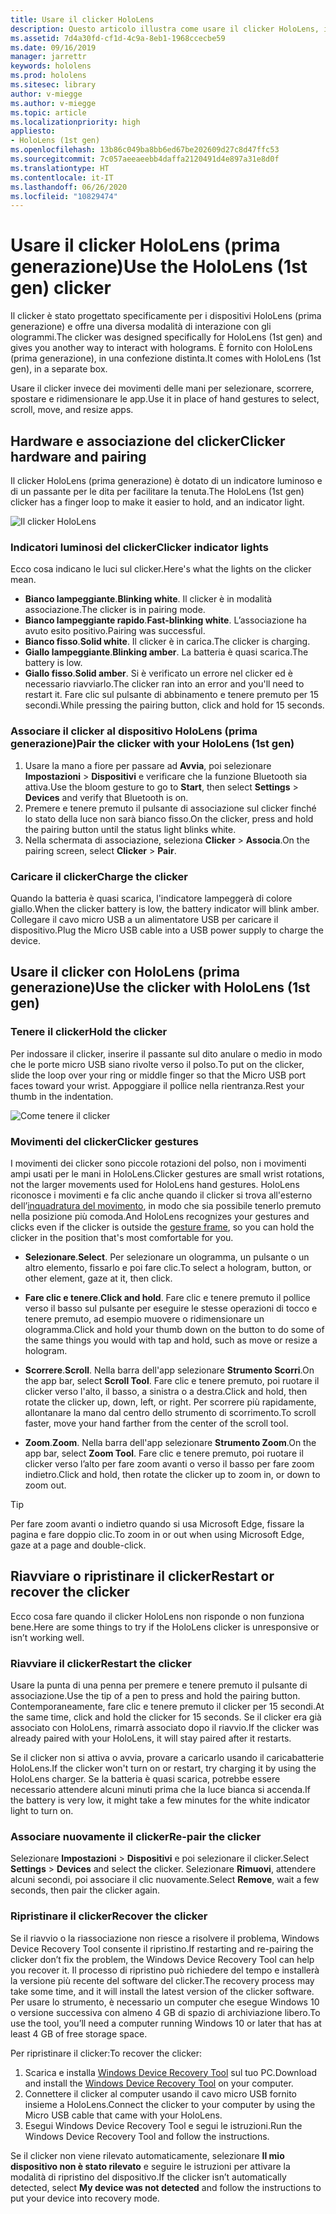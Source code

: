 ```yaml
---
title: Usare il clicker HoloLens
description: Questo articolo illustra come usare il clicker HoloLens, inclusi l'associazione, il caricamento e il ripristino del clicker.
ms.assetid: 7d4a30fd-cf1d-4c9a-8eb1-1968ccecbe59
ms.date: 09/16/2019
manager: jarrettr
keywords: hololens
ms.prod: hololens
ms.sitesec: library
author: v-miegge
ms.author: v-miegge
ms.topic: article
ms.localizationpriority: high
appliesto:
- HoloLens (1st gen)
ms.openlocfilehash: 13b86c049ba8bb6ed67be202609d27c8d47ffc53
ms.sourcegitcommit: 7c057aeeaeebb4daffa2120491d4e897a31e8d0f
ms.translationtype: HT
ms.contentlocale: it-IT
ms.lasthandoff: 06/26/2020
ms.locfileid: "10829474"
---
```

# <span data-ttu-id="f0a87-104">Usare il clicker HoloLens (prima generazione)</span><span class="sxs-lookup"><span data-stu-id="f0a87-104">Use the HoloLens (1st gen) clicker</span></span>

<span data-ttu-id="f0a87-105">Il clicker è stato progettato specificamente per i dispositivi HoloLens (prima generazione) e offre una diversa modalità di interazione con gli ologrammi.</span><span class="sxs-lookup"><span data-stu-id="f0a87-105">The clicker was designed specifically for HoloLens (1st gen) and gives you another way to interact with holograms.</span></span> <span data-ttu-id="f0a87-106">È fornito con HoloLens (prima generazione), in una confezione distinta.</span><span class="sxs-lookup"><span data-stu-id="f0a87-106">It comes with HoloLens (1st gen), in a separate box.</span></span>

<span data-ttu-id="f0a87-107">Usare il clicker invece dei movimenti delle mani per selezionare, scorrere, spostare e ridimensionare le app.</span><span class="sxs-lookup"><span data-stu-id="f0a87-107">Use it in place of hand gestures to select, scroll, move, and resize apps.</span></span>

## <span data-ttu-id="f0a87-108">Hardware e associazione del clicker</span><span class="sxs-lookup"><span data-stu-id="f0a87-108">Clicker hardware and pairing</span></span>

<span data-ttu-id="f0a87-109">Il clicker HoloLens (prima generazione) è dotato di un indicatore luminoso e di un passante per le dita per facilitare la tenuta.</span><span class="sxs-lookup"><span data-stu-id="f0a87-109">The HoloLens (1st gen) clicker has a finger loop to make it easier to hold, and an indicator light.</span></span>

![Il clicker HoloLens](images/use-hololens-clicker-1.png)

### <span data-ttu-id="f0a87-111">Indicatori luminosi del clicker</span><span class="sxs-lookup"><span data-stu-id="f0a87-111">Clicker indicator lights</span></span>

<span data-ttu-id="f0a87-112">Ecco cosa indicano le luci sul clicker.</span><span class="sxs-lookup"><span data-stu-id="f0a87-112">Here's what the lights on the clicker mean.</span></span>

- <span data-ttu-id="f0a87-113">**Bianco lampeggiante**.</span><span class="sxs-lookup"><span data-stu-id="f0a87-113">**Blinking white**.</span></span> <span data-ttu-id="f0a87-114">Il clicker è in modalità associazione.</span><span class="sxs-lookup"><span data-stu-id="f0a87-114">The clicker is in pairing mode.</span></span>
- <span data-ttu-id="f0a87-115">**Bianco lampeggiante rapido**.</span><span class="sxs-lookup"><span data-stu-id="f0a87-115">**Fast-blinking white**.</span></span> <span data-ttu-id="f0a87-116">L’associazione ha avuto esito positivo.</span><span class="sxs-lookup"><span data-stu-id="f0a87-116">Pairing was successful.</span></span>
- <span data-ttu-id="f0a87-117">**Bianco fisso**.</span><span class="sxs-lookup"><span data-stu-id="f0a87-117">**Solid white**.</span></span> <span data-ttu-id="f0a87-118">Il clicker è in carica.</span><span class="sxs-lookup"><span data-stu-id="f0a87-118">The clicker is charging.</span></span>
- <span data-ttu-id="f0a87-119">**Giallo lampeggiante**.</span><span class="sxs-lookup"><span data-stu-id="f0a87-119">**Blinking amber**.</span></span> <span data-ttu-id="f0a87-120">La batteria è quasi scarica.</span><span class="sxs-lookup"><span data-stu-id="f0a87-120">The battery is low.</span></span>
- <span data-ttu-id="f0a87-121">**Giallo fisso**.</span><span class="sxs-lookup"><span data-stu-id="f0a87-121">**Solid amber**.</span></span> <span data-ttu-id="f0a87-122">Si è verificato un errore nel clicker ed è necessario riavviarlo.</span><span class="sxs-lookup"><span data-stu-id="f0a87-122">The clicker ran into an error and you'll need to restart it.</span></span> <span data-ttu-id="f0a87-123">Fare clic sul pulsante di abbinamento e tenere premuto per 15 secondi.</span><span class="sxs-lookup"><span data-stu-id="f0a87-123">While pressing the pairing button, click and hold for 15 seconds.</span></span>

### <span data-ttu-id="f0a87-124">Associare il clicker al dispositivo HoloLens (prima generazione)</span><span class="sxs-lookup"><span data-stu-id="f0a87-124">Pair the clicker with your HoloLens (1st gen)</span></span>

1. <span data-ttu-id="f0a87-125">Usare la mano a fiore per passare ad **Avvia**, poi selezionare **Impostazioni** > **Dispositivi** e verificare che la funzione Bluetooth sia attiva.</span><span class="sxs-lookup"><span data-stu-id="f0a87-125">Use the bloom gesture to go to **Start**, then select **Settings** > **Devices** and verify that Bluetooth is on.</span></span>
1. <span data-ttu-id="f0a87-126">Premere e tenere premuto il pulsante di associazione sul clicker finché lo stato della luce non sarà bianco fisso.</span><span class="sxs-lookup"><span data-stu-id="f0a87-126">On the clicker, press and hold the pairing button until the status light blinks white.</span></span>
1. <span data-ttu-id="f0a87-127">Nella schermata di associazione, seleziona **Clicker** > **Associa**.</span><span class="sxs-lookup"><span data-stu-id="f0a87-127">On the pairing screen, select **Clicker** > **Pair**.</span></span>

### <span data-ttu-id="f0a87-128">Caricare il clicker</span><span class="sxs-lookup"><span data-stu-id="f0a87-128">Charge the clicker</span></span>

<span data-ttu-id="f0a87-129">Quando la batteria è quasi scarica, l'indicatore lampeggerà di colore giallo.</span><span class="sxs-lookup"><span data-stu-id="f0a87-129">When the clicker battery is low, the battery indicator will blink amber.</span></span> <span data-ttu-id="f0a87-130">Collegare il cavo micro USB a un alimentatore USB per caricare il dispositivo.</span><span class="sxs-lookup"><span data-stu-id="f0a87-130">Plug the Micro USB cable into a USB power supply to charge the device.</span></span>

## <span data-ttu-id="f0a87-131">Usare il clicker con HoloLens (prima generazione)</span><span class="sxs-lookup"><span data-stu-id="f0a87-131">Use the clicker with HoloLens (1st gen)</span></span>

### <span data-ttu-id="f0a87-132">Tenere il clicker</span><span class="sxs-lookup"><span data-stu-id="f0a87-132">Hold the clicker</span></span>

<span data-ttu-id="f0a87-133">Per indossare il clicker, inserire il passante sul dito anulare o medio in modo che le porte micro USB siano rivolte verso il polso.</span><span class="sxs-lookup"><span data-stu-id="f0a87-133">To put on the clicker, slide the loop over your ring or middle finger so that the Micro USB port faces toward your wrist.</span></span> <span data-ttu-id="f0a87-134">Appoggiare il pollice nella rientranza.</span><span class="sxs-lookup"><span data-stu-id="f0a87-134">Rest your thumb in the indentation.</span></span>

![Come tenere il clicker](images/use-hololens-clicker-2.png)

### <span data-ttu-id="f0a87-136">Movimenti del clicker</span><span class="sxs-lookup"><span data-stu-id="f0a87-136">Clicker gestures</span></span>

<span data-ttu-id="f0a87-137">I movimenti dei clicker sono piccole rotazioni del polso, non i movimenti ampi usati per le mani in HoloLens.</span><span class="sxs-lookup"><span data-stu-id="f0a87-137">Clicker gestures are small wrist rotations, not the larger movements used for HoloLens hand gestures.</span></span> <span data-ttu-id="f0a87-138">HoloLens riconosce i movimenti e fa clic anche quando il clicker si trova all'esterno dell’[inquadratura del movimento](hololens1-basic-usage.md), in modo che sia possibile tenerlo premuto nella posizione più comoda.</span><span class="sxs-lookup"><span data-stu-id="f0a87-138">And HoloLens recognizes your gestures and clicks even if the clicker is outside the [gesture frame](hololens1-basic-usage.md), so you can hold the clicker in the position that's most comfortable for you.</span></span>

- <span data-ttu-id="f0a87-139">**Selezionare**.</span><span class="sxs-lookup"><span data-stu-id="f0a87-139">**Select**.</span></span> <span data-ttu-id="f0a87-140">Per selezionare un ologramma, un pulsante o un altro elemento, fissarlo e poi fare clic.</span><span class="sxs-lookup"><span data-stu-id="f0a87-140">To select a hologram, button, or other element, gaze at it, then click.</span></span>

- <span data-ttu-id="f0a87-141">**Fare clic e tenere**.</span><span class="sxs-lookup"><span data-stu-id="f0a87-141">**Click and hold**.</span></span> <span data-ttu-id="f0a87-142">Fare clic e tenere premuto il pollice verso il basso sul pulsante per eseguire le stesse operazioni di tocco e tenere premuto, ad esempio muovere o ridimensionare un ologramma.</span><span class="sxs-lookup"><span data-stu-id="f0a87-142">Click and hold your thumb down on the button to do some of the same things you would with tap and hold, such as move or resize a hologram.</span></span>

- <span data-ttu-id="f0a87-143">**Scorrere**.</span><span class="sxs-lookup"><span data-stu-id="f0a87-143">**Scroll**.</span></span> <span data-ttu-id="f0a87-144">Nella barra dell'app selezionare **Strumento Scorri**.</span><span class="sxs-lookup"><span data-stu-id="f0a87-144">On the app bar, select **Scroll Tool**.</span></span> <span data-ttu-id="f0a87-145">Fare clic e tenere premuto, poi ruotare il clicker verso l'alto, il basso, a sinistra o a destra.</span><span class="sxs-lookup"><span data-stu-id="f0a87-145">Click and hold, then rotate the clicker up, down, left, or right.</span></span> <span data-ttu-id="f0a87-146">Per scorrere più rapidamente, allontanare la mano dal centro dello strumento di scorrimento.</span><span class="sxs-lookup"><span data-stu-id="f0a87-146">To scroll faster, move your hand farther from the center of the scroll tool.</span></span>

- <span data-ttu-id="f0a87-147">**Zoom**.</span><span class="sxs-lookup"><span data-stu-id="f0a87-147">**Zoom**.</span></span> <span data-ttu-id="f0a87-148">Nella barra dell'app selezionare **Strumento Zoom**.</span><span class="sxs-lookup"><span data-stu-id="f0a87-148">On the app bar, select **Zoom Tool**.</span></span> <span data-ttu-id="f0a87-149">Fare clic e tenere premuto, poi ruotare il clicker verso l’alto per fare zoom avanti o verso il basso per fare zoom indietro.</span><span class="sxs-lookup"><span data-stu-id="f0a87-149">Click and hold, then rotate the clicker up to zoom in, or down to zoom out.</span></span>

> [!TIP]
> <span data-ttu-id="f0a87-150">Per fare zoom avanti o indietro quando si usa Microsoft Edge, fissare la pagina e fare doppio clic.</span><span class="sxs-lookup"><span data-stu-id="f0a87-150">To zoom in or out when using Microsoft Edge, gaze at a page and double-click.</span></span>

## <span data-ttu-id="f0a87-151">Riavviare o ripristinare il clicker</span><span class="sxs-lookup"><span data-stu-id="f0a87-151">Restart or recover the clicker</span></span>

<span data-ttu-id="f0a87-152">Ecco cosa fare quando il clicker HoloLens non risponde o non funziona bene.</span><span class="sxs-lookup"><span data-stu-id="f0a87-152">Here are some things to try if the HoloLens clicker is unresponsive or isn’t working well.</span></span>

### <span data-ttu-id="f0a87-153">Riavviare il clicker</span><span class="sxs-lookup"><span data-stu-id="f0a87-153">Restart the clicker</span></span>

<span data-ttu-id="f0a87-154">Usare la punta di una penna per premere e tenere premuto il pulsante di associazione.</span><span class="sxs-lookup"><span data-stu-id="f0a87-154">Use the tip of a pen to press and hold the pairing button.</span></span> <span data-ttu-id="f0a87-155">Contemporaneamente, fare clic e tenere premuto il clicker per 15 secondi.</span><span class="sxs-lookup"><span data-stu-id="f0a87-155">At the same time, click and hold the clicker for 15 seconds.</span></span> <span data-ttu-id="f0a87-156">Se il clicker era già associato con HoloLens, rimarrà associato dopo il riavvio.</span><span class="sxs-lookup"><span data-stu-id="f0a87-156">If the clicker was already paired with your HoloLens, it will stay paired after it restarts.</span></span>

<span data-ttu-id="f0a87-157">Se il clicker non si attiva o avvia, provare a caricarlo usando il caricabatterie HoloLens.</span><span class="sxs-lookup"><span data-stu-id="f0a87-157">If the clicker won't turn on or restart, try charging it by using the HoloLens charger.</span></span> <span data-ttu-id="f0a87-158">Se la batteria è quasi scarica, potrebbe essere necessario attendere alcuni minuti prima che la luce bianca si accenda.</span><span class="sxs-lookup"><span data-stu-id="f0a87-158">If the battery is very low, it might take a few minutes for the white indicator light to turn on.</span></span>

### <span data-ttu-id="f0a87-159">Associare nuovamente il clicker</span><span class="sxs-lookup"><span data-stu-id="f0a87-159">Re-pair the clicker</span></span>

<span data-ttu-id="f0a87-160">Selezionare **Impostazioni** > **Dispositivi** e poi selezionare il clicker.</span><span class="sxs-lookup"><span data-stu-id="f0a87-160">Select **Settings** > **Devices** and select the clicker.</span></span> <span data-ttu-id="f0a87-161">Selezionare **Rimuovi**, attendere alcuni secondi, poi associare il clic nuovamente.</span><span class="sxs-lookup"><span data-stu-id="f0a87-161">Select **Remove**, wait a few seconds, then pair the clicker again.</span></span>

### <span data-ttu-id="f0a87-162">Ripristinare il clicker</span><span class="sxs-lookup"><span data-stu-id="f0a87-162">Recover the clicker</span></span>

<span data-ttu-id="f0a87-163">Se il riavvio o la riassociazione non riesce a risolvere il problema, Windows Device Recovery Tool consente il ripristino.</span><span class="sxs-lookup"><span data-stu-id="f0a87-163">If restarting and re-pairing the clicker don’t fix the problem, the Windows Device Recovery Tool can help you recover it.</span></span> <span data-ttu-id="f0a87-164">Il processo di ripristino può richiedere del tempo e installerà la versione più recente del software del clicker.</span><span class="sxs-lookup"><span data-stu-id="f0a87-164">The recovery process may take some time, and it will install the latest version of the clicker software.</span></span> <span data-ttu-id="f0a87-165">Per usare lo strumento, è necessario un computer che esegue Windows 10 o versione successiva con almeno 4 GB di spazio di archiviazione libero.</span><span class="sxs-lookup"><span data-stu-id="f0a87-165">To use the tool, you’ll need a computer running Windows 10 or later that has at least 4 GB of free storage space.</span></span>

<span data-ttu-id="f0a87-166">Per ripristinare il clicker:</span><span class="sxs-lookup"><span data-stu-id="f0a87-166">To recover the clicker:</span></span>

1. <span data-ttu-id="f0a87-167">Scarica e installa [Windows Device Recovery Tool](https://dev.azure.com/ContentIdea/ContentIdea/_queries/query/8a004dbe-73f8-4a32-94bc-368fc2f2a895/) sul tuo PC.</span><span class="sxs-lookup"><span data-stu-id="f0a87-167">Download and install the [Windows Device Recovery Tool](https://dev.azure.com/ContentIdea/ContentIdea/_queries/query/8a004dbe-73f8-4a32-94bc-368fc2f2a895/) on your computer.</span></span>
1. <span data-ttu-id="f0a87-168">Connettere il clicker al computer usando il cavo micro USB fornito insieme a HoloLens.</span><span class="sxs-lookup"><span data-stu-id="f0a87-168">Connect the clicker to your computer by using the Micro USB cable that came with your HoloLens.</span></span>
1. <span data-ttu-id="f0a87-169">Esegui Windows Device Recovery Tool e segui le istruzioni.</span><span class="sxs-lookup"><span data-stu-id="f0a87-169">Run the Windows Device Recovery Tool and follow the instructions.</span></span>

<span data-ttu-id="f0a87-170">Se il clicker non viene rilevato automaticamente, selezionare **Il mio dispositivo non è stato rilevato** e seguire le istruzioni per attivare la modalità di ripristino del dispositivo.</span><span class="sxs-lookup"><span data-stu-id="f0a87-170">If the clicker isn’t automatically detected, select **My device was not detected** and follow the instructions to put your device into recovery mode.</span></span>
